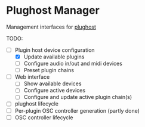# Plughost Manager
Management interfaces for [plughost](https://github.com/oletizi/ol_dsp/tree/main/modules/juce/host)

TODO:
- [ ] Plugin host device configuration
  - [x] Update available plugins
  - [ ] Configure audio in/out and midi devices
  - [ ] Preset plugin chains
- [ ] Web interface
  - [ ] Show available devices
  - [ ] Configure active devices
  - [ ] Configure and update active plugin chain(s)
- [ ] plughost lifecycle
- [ ] Per-plugin OSC controller generation (partly done)
- [ ] OSC controller lifecycle
